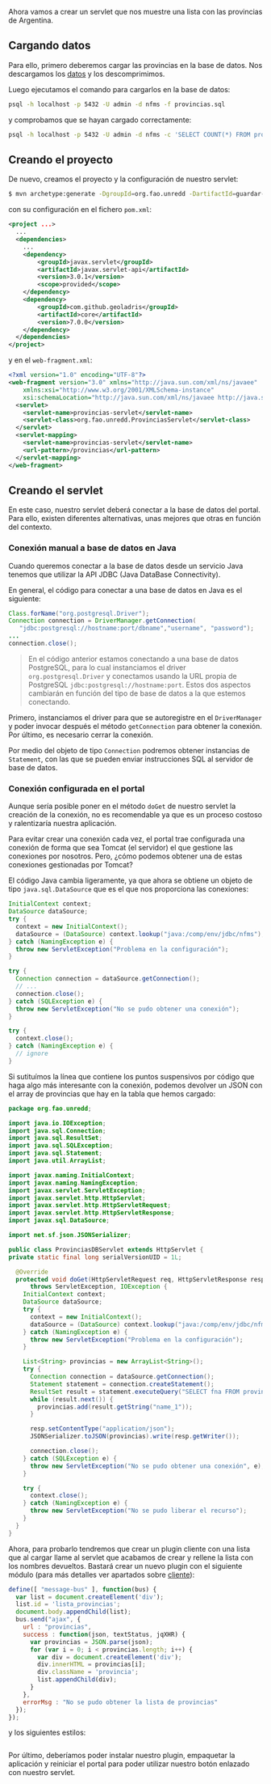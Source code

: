 Ahora vamos a crear un servlet que nos muestre una lista con las provincias de Argentina.

## Cargando datos

Para ello, primero deberemos cargar las provincias en la base de datos. Nos descargamos los [datos](../static/provincias.zip) y los descomprimimos.

Luego ejecutamos el comando para cargarlos en la base de datos:

```bash
psql -h localhost -p 5432 -U admin -d nfms -f provincias.sql
```

y comprobamos que se hayan cargado correctamente:

```bash
psql -h localhost -p 5432 -U admin -d nfms -c 'SELECT COUNT(*) FROM provincias'
```

## Creando el proyecto

De nuevo, creamos el proyecto  y la configuración de nuestro servlet:

```bash
$ mvn archetype:generate -DgroupId=org.fao.unredd -DartifactId=guardar-centro -DarchetypeArtifactId=maven-archetype-quickstart -DinteractiveMode=false
```

con su configuración en el fichero `pom.xml`:

```xml
<project ...>
  ...
  <dependencies>
    ...
	<dependency>
		<groupId>javax.servlet</groupId>
		<artifactId>javax.servlet-api</artifactId>
		<version>3.0.1</version>
		<scope>provided</scope>
	</dependency>
	<dependency>
		<groupId>com.github.geoladris</groupId>
		<artifactId>core</artifactId>
		<version>7.0.0</version>
	</dependency>
  </dependencies>
</project>
```

y en el `web-fragment.xml`:

```xml
<?xml version="1.0" encoding="UTF-8"?>
<web-fragment version="3.0" xmlns="http://java.sun.com/xml/ns/javaee"
	xmlns:xsi="http://www.w3.org/2001/XMLSchema-instance"
	xsi:schemaLocation="http://java.sun.com/xml/ns/javaee http://java.sun.com/xml/ns/javaee/web-fragment_3_0.xsd">
  <servlet>
    <servlet-name>provincias-servlet</servlet-name>
    <servlet-class>org.fao.unredd.ProvinciasServlet</servlet-class>
  </servlet>
  <servlet-mapping>
    <servlet-name>provincias-servlet</servlet-name>
    <url-pattern>/provincias</url-pattern>
  </servlet-mapping>
</web-fragment>
```

## Creando el servlet

En este caso, nuestro servlet deberá conectar a la base de datos del portal. Para ello, existen diferentes alternativas, unas mejores que otras en función del contexto.

### Conexión manual a base de datos en Java

Cuando queremos conectar a la base de datos desde un servicio Java tenemos que utilizar la API JDBC (Java DataBase Connectivity).

En general, el código para conectar a una base de datos en Java es el siguiente:


```java
Class.forName("org.postgresql.Driver");
Connection connection = DriverManager.getConnection(
   "jdbc:postgresql://hostname:port/dbname","username", "password");
...
connection.close();
```

> En el código anterior estamos conectando a una base de datos PostgreSQL, para lo cual instanciamos el driver `org.postgresql.Driver` y conectamos usando la URL propia de PostgreSQL `jdbc:postgresql://hostname:port`. Estos dos aspectos cambiarán en función del tipo de base de datos a la que estemos conectando.

Primero, instanciamos el driver para que se autoregistre en el `DriverManager` y poder invocar después el método `getConnection` para obtener la conexión. Por último, es necesario cerrar la conexión.

Por medio del objeto de tipo `Connection` podremos obtener instancias de `Statement`, con las que se pueden enviar instrucciones SQL al servidor de base de datos.

### Conexión configurada en el portal

Aunque sería posible poner en el método ``doGet`` de nuestro servlet la creación de la conexión, no es recomendable ya que es un proceso costoso y ralentizaría nuestra aplicación.

Para evitar crear una conexión cada vez, el portal trae configurada una conexión de forma que sea Tomcat (el servidor) el que gestione las conexiones por nosotros. Pero, ¿cómo podemos obtener una de estas conexiones gestionadas por Tomcat?

El código Java cambia ligeramente, ya que ahora se obtiene un objeto de tipo `java.sql.DataSource` que es el que nos proporciona las conexiones:

```java
InitialContext context;
DataSource dataSource;
try {
  context = new InitialContext();
  dataSource = (DataSource) context.lookup("java:/comp/env/jdbc/nfms");
} catch (NamingException e) {
  throw new ServletException("Problema en la configuración");
}

try {
  Connection connection = dataSource.getConnection();
  // ...
  connection.close();
} catch (SQLException e) {
  throw new ServletException("No se pudo obtener una conexión");
}

try {
  context.close();
} catch (NamingException e) {
  // ignore
}
```

Si sutituímos la línea que contiene los puntos suspensivos por código que haga algo más interesante con la conexión, podemos devolver un JSON con el array de provincias que hay en la tabla que hemos cargado:

```java
package org.fao.unredd;

import java.io.IOException;
import java.sql.Connection;
import java.sql.ResultSet;
import java.sql.SQLException;
import java.sql.Statement;
import java.util.ArrayList;

import javax.naming.InitialContext;
import javax.naming.NamingException;
import javax.servlet.ServletException;
import javax.servlet.http.HttpServlet;
import javax.servlet.http.HttpServletRequest;
import javax.servlet.http.HttpServletResponse;
import javax.sql.DataSource;

import net.sf.json.JSONSerializer;

public class ProvinciasDBServlet extends HttpServlet {
private static final long serialVersionUID = 1L;

  @Override
  protected void doGet(HttpServletRequest req, HttpServletResponse resp)
      throws ServletException, IOException {
    InitialContext context;
    DataSource dataSource;
    try {
      context = new InitialContext();
      dataSource = (DataSource) context.lookup("java:/comp/env/jdbc/nfms");
    } catch (NamingException e) {
      throw new ServletException("Problema en la configuración");
    }

    List<String> provincias = new ArrayList<String>();
    try {
      Connection connection = dataSource.getConnection();
      Statement statement = connection.createStatement();
      ResultSet result = statement.executeQuery("SELECT fna FROM provincias");
      while (result.next()) {
        provincias.add(result.getString("name_1"));
      }

      resp.setContentType("application/json");
      JSONSerializer.toJSON(provincias).write(resp.getWriter());

      connection.close();
    } catch (SQLException e) {
      throw new ServletException("No se pudo obtener una conexión", e);
    }

    try {
      context.close();
    } catch (NamingException e) {
      throw new ServletException("No se pudo liberar el recurso");
    }
  }
}
```

Ahora, para probarlo tendremos que crear un plugin cliente con una lista que al cargar llame al servlet que acabamos de crear y rellene la lista con los nombres devueltos. Bastará crear un nuevo plugin con el siguiente módulo (para más detalles ver apartados sobre [cliente](../client/hello_world.md)):

```js
define([ "message-bus" ], function(bus) {
  var list = document.createElement('div');
  list.id = 'lista_provincias';
  document.body.appendChild(list);
  bus.send("ajax", {
    url : "provincias",
    success : function(json, textStatus, jqXHR) {
      var provincias = JSON.parse(json);
      for (var i = 0; i < provincias.length; i++) {
        var div = document.createElement('div');
        div.innerHTML = provincias[i];
        div.className = 'provincia';
        list.appendChild(div);
      }
    },
    errorMsg : "No se pudo obtener la lista de provincias"
  });
});
```

y los siguientes estilos:

```css

```

Por último, deberíamos poder instalar nuestro plugin, empaquetar la aplicación y reiniciar el portal para poder utilizar nuestro botón enlazado con nuestro servlet.
